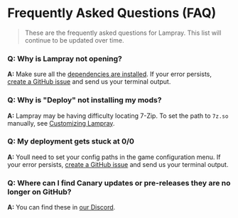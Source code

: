 # Frequently Asked Questions (FAQ) 

> These are the frequently asked questions for Lampray. This list will continue to be updated over time.

### Q: Why is Lampray not opening?

**A:** Make sure all the [dependencies are installed](../README.md#dependencies). If your error persists, [create a GitHub issue](https://github.com/CHollingworth/Lampray/issues/new?assignees=&labels=bug&projects=&template=-game--bug-report.md&title=) and send us your terminal output.

### Q: Why is "Deploy" not installing my mods?

**A:** Lampray may be having difficulty locating 7-Zip. To set the path to `7z.so` manually, see [Customizing Lampray](./customizing-lampray.md#setting-the-path-to-7-zip). 

### Q: My deployment gets stuck at 0/0

**A:** Youll need to set your config paths in the game configuration menu. If your error persists, [create a GitHub issue](https://github.com/CHollingworth/Lampray/issues/new?assignees=&labels=bug&projects=&template=-game--bug-report.md&title=) and send us your terminal output.

### Q: Where can I find Canary updates or pre-releases they are no longer on GitHub?

**A:** You can find these in [our Discord](https://discord.gg/5macMedevy).
